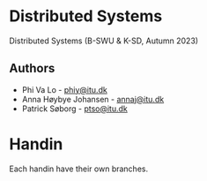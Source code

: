 # Distributed Systems
Distributed Systems (B-SWU & K-SD, Autumn 2023)

## Authors
- Phi Va Lo - phiy@itu.dk
- Anna Høybye Johansen - annaj@itu.dk
- Patrick Søborg - ptso@itu.dk

# Handin
Each handin have their own branches.